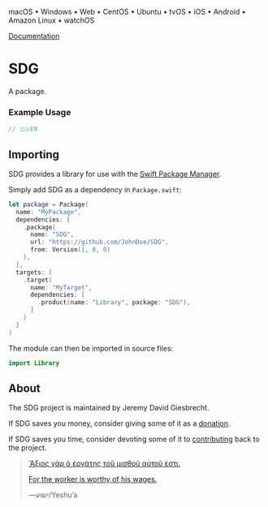 <!--
 README.md

 This source file is part of the SDG open source project.
 Diese Quelldatei ist Teil des quelloffenen SDG‐Projekt.
 https://example.github.io/SDG/SDG

 Copyright ©2020 John Doe and the SDG project contributors.
 Urheberrecht ©2020 John Doe und die Mitwirkenden des SDG‐Projekts.
 ©2020

 Soli Deo gloria.

 Licensed under the Apache Licence, Version 2.0.
 See http://www.apache.org/licenses/LICENSE-2.0 for licence information.
 -->

macOS • Windows • Web • CentOS • Ubuntu • tvOS • iOS • Android • Amazon Linux • watchOS

[Documentation](https://example.github.io/SDG/%F0%9F%87%A8%F0%9F%87%A6EN)

# SDG

A package.

### Example Usage

```swift
// 🇨🇦EN
```

## Importing

SDG provides a library for use with the [Swift Package Manager](https://swift.org/package-manager/).

Simply add SDG as a dependency in `Package.swift`:

```swift
let package = Package(
  name: "MyPackage",
  dependencies: [
    .package(
      name: "SDG",
      url: "https://github.com/JohnDoe/SDG",
      from: Version(1, 0, 0)
    ),
  ],
  targets: [
    .target(
      name: "MyTarget",
      dependencies: [
        .product(name: "Library", package: "SDG"),
      ]
    )
  ]
)
```

The module can then be imported in source files:

```swift
import Library
```

## About

The SDG project is maintained by Jeremy David Giesbrecht.

If SDG saves you money, consider giving some of it as a [donation](https://paypal.me/JeremyGiesbrecht).

If SDG saves you time, consider devoting some of it to [contributing](https://github.com/JohnDoe/SDG) back to the project.

> [Ἄξιος γὰρ ὁ ἐργάτης τοῦ μισθοῦ αὐτοῦ ἐστι.](https://www.biblegateway.com/passage/?search=Luke+10&version=SBLGNT;NIV)
>
> [For the worker is worthy of his wages.](https://www.biblegateway.com/passage/?search=Luke+10&version=SBLGNT;NIV)
>
> ―‎ישוע/Yeshuʼa
